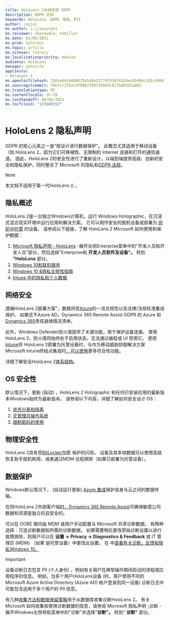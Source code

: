 ```yaml
---
title: HoloLens 2合规性和 GDPR
description: GDPR 文档
keywords: HoloLens、GDPR、隐私、PII
author: joyjaz
ms.author: v-jjaswinski
ms.reviewer: skerewala, evmiller
ms.date: 02/05/2021
ms.prod: hololens
ms.topic: article
ms.sitesec: library
ms.localizationpriority: medium
audience: HoloLens
manager: yannisle
appliesto:
- HoloLens 2
ms.openlocfilehash: 3365e69c8408b75a5d4e1177df938f435dec05d9dc181c698d7991159645d15a
ms.sourcegitcommit: f8e7cc2fbdcdf8962700fd50b9c017bd83d1ad65
ms.translationtype: MT
ms.contentlocale: zh-CN
ms.lasthandoff: 08/05/2021
ms.locfileid: "115660152"
---
```

# <a name="hololens-2-privacy-statement"></a>HoloLens 2 隐私声明

GDPR 的核心元素之一是"按设计进行数据保护"。 此概念尤其适用于移动设备（如 HoloLens 2，因为它们可移植性、无限制的 Internet 连接和打开的通信通道。 因此，HoloLens 2的安全性进行了重新设计，以端到端提供[](/hololens/security-architecture)高级、创新的安全和隐私保护，同时整合了 Microsoft 的隐私和[GDPR 法规](https://privacy.microsoft.com/)。

 >[!NOTE]
> 本文档不适用于第一代HoloLens () 。

## <a name="privacy-overview"></a>隐私概述

HoloLens 2是一台独立Windows计算机，运行 Windows Holographic，在沉浸式混合现实环境中运行应用和解决方案。 它可以用作安全的脱机设备或部署为 [组织中托管](/mem/intune/fundamentals/windows-holographic-for-business) 的设备。 请参阅以下链接，了解 HoloLens 2 Microsoft 如何使用和保护数据：

1. [Microsoft 隐私声明 - HoloLens](https://privacy.microsoft.com/privacystatement) -展开左侧Enterprise菜单中的"开发人员和开发人员"部分，然后选择"Enterprise和 **开发人员软件及设备"。** 转到 **"HoloLens** 部分。
2. [Windows 10和联机服务](https://privacy.microsoft.com/windows10privacy)
3. [Windows 10 &隐私合规性指南](/windows/privacy/windows-10-and-privacy-compliance)
4. [Intune 中的隐私和个人数据](/mem/intune/protect/privacy-personal-data)

## <a name="network-security"></a>网络安全
遵循HoloLens 2部署方案"，[](/hololens/common-scenarios)数据将受[Azure](/azure/compliance/)的一流合规性以及法律/法规标准集成保护。 如果还不Azure AD，Dynamics 365 Remote Assist GDPR 的 Azure 和[Dynamics 365](/compliance/regulatory/gdpr-arc-azure-dynamics)责任就绪情况清单。

此外，Windows Defender防火墙提供了关键功能，用于保护设备连接。 使用 HoloLens 2，防火墙将始终处于启用状态，无法通过编程或 UI 禁用它。 使用[Intune](/mem/intune/protect/device-compliance-get-started)将 HoloLens 2部署为托管设备时，与作为移动威胁防御解决方案Microsoft Intune终结点集成时[，可以使用](/mem/intune/protect/advanced-threat-protection)更多符合性功能。

详细了解安全HoloLens 2[体系结构](/hololens/security-architecture)。

## <a name="os-security"></a>OS 安全性
默认情况下，更新 (自动) ，HoloLens 2 Holographic 和任何已安装应用的最新版本Windows始终为最新版本。 请参阅以下内容，详细了解如何安全设计 OS：

1. [状态分离和隔离](/hololens/security-state-separation-isolation)
1. [无管理员操作系统](/hololens/security-adminless-os)
1. [限制密码的使用](/hololens/security-limiting-password-use)

## <a name="physical-security"></a>物理安全性
HoloLens 2具有受[BitLocker](/hololens/security-encryption-data-protection)加密 保护的闪存。 设备及其本地数据可以使用高级恢复助手脱机刷用，或者通过[](https://www.microsoft.com/p/advanced-recovery-companion/9p74z35sfrs8#activetab=pivot:overviewtab)MDM 远程擦除（如果已部署为托管设备）。

## <a name="data-protection"></a>数据保护
Windows默认情况下， (自动运行更新) [Azure 集成](/hololens/security-encryption-data-protection#Azure-integration)保护自身与云之间的数据传输。

在将HoloLens 2外部客户端[时，Dynamics 365 Remote Assist](/hololens/hololens2-deployment-guide)可确保敏感公司数据和资源是独立的且安全的。

可以在 OOBE 期间由 MDM 或用户手动配置与 Microsoft 共享诊断数据。 有两种选择：可选诊断数据和所需的诊断数据。 如果需要稍后更改原始诊断设置以进行故障排除，则用户可以在 **设置 -> Privacy -> Diagnostics & Feedback** 或 IT 管理员 (MDM) （如果 是托管设备）中更改此设置。 在 中[查看有关诊断、反馈和隐私Windows 10。](https://support.microsoft.com/windows/diagnostics-feedback-and-privacy-in-windows-10-28808a2b-a31b-dd73-dcd3-4559a5199319)

> [!Important]
> 设备诊断日志包含 PII (个人身份) ，例如有关用户在典型操作期间启动的进程或应用程序的信息。 例如，当多个用户HoloLens设备 (时，用户使用不同的 Microsoft Azure Active Directory (Azure AD) 帐户登录到同一设备) 诊断日志中可能包含适用于多个用户的 PII 信息。

有几种[收集方法和数据保留策略](/hololens/hololens-diagnostic-logs)用于从数据库收集诊断HoloLens 2。  有关 Microsoft 如何收集和使用诊断数据的信息，请参阅 Microsoft 隐私声明 [-](https://privacy.microsoft.com/privacystatement)诊断 -展开Windows左侧导航菜单中的"诊断"并选择"**诊断"。** 转到" **诊断"** 部分。
